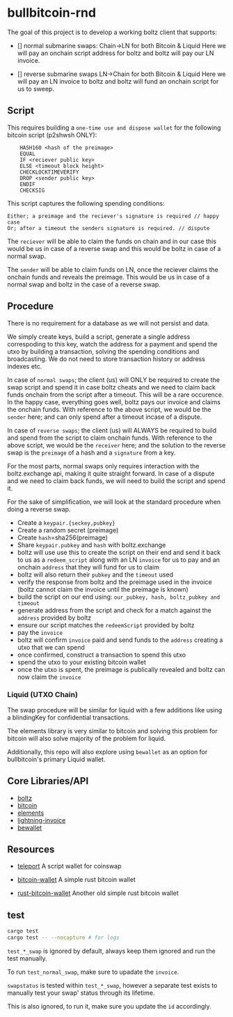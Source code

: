 # bullbitcoin-rnd

The goal of this project is to develop a working boltz client that supports:

- [] normal submarine swaps: Chain->LN for both Bitcoin & Liquid
Here we will pay an onchain script address for boltz and boltz will pay our LN invoice.

- [] reverse submarine swaps LN->Chain for both Bitcoin & Liquid
Here we will pay an LN invoice to boltz and boltz will fund an onchain script for us to sweep.


## Script

This requires building a `one-time use and dispose wallet` for the following bitcoin script (p2shwsh ONLY):

```
    HASH160 <hash of the preimage> 
    EQUAL
    IF <reciever public key>
    ELSE <timeout block height> 
    CHECKLOCKTIMEVERIFY
    DROP <sender public key> 
    ENDIF
    CHECKSIG
```

This script captures the following spending conditions:

```
Either; a preimage and the reciever's signature is required // happy case
Or; after a timeout the senders signature is required. // dispute
```

The `reciever` will be able to claim the funds on chain and in our case this would be us in case of a reverse swap and this would be boltz in case of a normal swap.

The `sender` will be able to claim funds on LN, once the reciever claims the onchain funds and reveals the preimage. This would be us in case of a normal swap and boltz in the case of a reverse swap.


## Procedure

There is no requirement for a database as we will not persist and data.

We simply create keys, build a script, generate a single address correspoding to this key, watch the address for a payment and spend the utxo by building a transaction, solving the spending conditions and broadcasting. We do not need to store transaction history or address indexes etc.

In case of `normal swaps`; the client (us) will ONLY be required to create the swap script and spend it in case boltz cheats and we need to claim back funds onchain from the script after a timeout. This will be a rare occurence. In the happy case, everything goes well, boltz pays our invoice and claims the onchain funds.
With reference to the above script, we would be the `sender` here; and can only spend after a timeout incase of a dispute.

In case of `reverse swaps`; the client (us) will ALWAYS be required to build and spend from the script to claim onchain funds. With reference to the above script, we would be the `receiver` here; and the solution to the reverse swap is the `preimage` of a hash and a `signature` from a key.

For the most parts, normal swaps only requires interaction with the boltz.exchange api, making it quite straight forward. In case of a dispute and we need to claim back funds, we will need to build the script and spend it. 

For the sake of simplification, we will look at the standard procedure when doing a reverse swap.

- Create a `keypair.{seckey,pubkey}`
- Create a random secret (preimage)
- Create `hash`=sha256(preimage)
- Share `keypair.pubkey` and `hash` with boltz.exchange
- boltz will use use this to create the script on their end and send it back to us as a `redeem_script` along with an LN `invoice` for us to pay and an onchain `address` that they will fund for us to claim
- boltz will also return their `pubkey` and the `timeout` used
- verify the response from boltz and the preimage used in the invoice (boltz cannot claim the invoice until the preimage is known)
- build the script on our end using: `our_pubkey, hash, boltz_pubkey and timeout`
- generate address from the script and check for a match against the `address` provided by boltz
- ensure our script matches the `redeemScript` provided by boltz
- pay the `invoice`
- boltz will confirm `invoice` paid and send funds to the `address` creating a utxo that we can spend
- once confirmed, construct a transaction to spend this utxo
- spend the utxo to your existing bitcoin wallet
- once the utxo is spent, the preimage is publically revealed and boltz can now claim the `invoice` 


### Liquid (UTXO Chain)

The swap procedure will be similar for liquid with a few additions like using a blindingKey for confidential transactions.

The elements library is very similar to bitcoin and solving this problem for bitcoin will also solve majority of the problem for liquid.

Additionally, this repo will also explore using `bewallet` as an option for bullbitcoin's primary Liquid wallet.

## Core Libraries/API

- [boltz](https://docs.boltz.exchange/v/api/api)
- [bitcoin](https://docs.rs/bitcoin/0.30.0/bitcoin/index.html)
- [elements](https://docs.rs/elements/0.22.0/elements/index.html)
- [lightning-invoice](https://docs.rs/lightning-invoice/latest/lightning_invoice/)
- [bewallet](https://github.com/LeoComandini/BEWallet/tree/master)

## Resources

- [teleport](https://github.com/bitcoin-teleport/teleport-transactions)
A script wallet for coinswap

- [bitcoin-wallet](https://github.com/rust-bitcoin/rust-wallet)
A simple rust bitcoin wallet

- [rust-bitcoin-wallet](https://github.com/stevenroose/rust-bitcoin-wallet)
Another old simple rust bitcoin wallet

## test

```bash
cargo test
cargo test -- --nocapture # for logs
```

`test_*_swap` is ignored by default, always keep them ignored and run the test manually. 

To run `test_normal_swap`, make sure to upadate the `invoice`.

`swapstatus` is tested within `test_*_swap`, however a separate test exists to manually test your swap' status through its lifetime.

This is also ignored, to run it, make sure you update the `id` accordingly.

